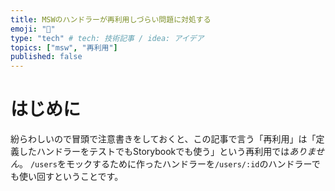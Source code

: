 ```yaml
---
title: MSWのハンドラーが再利用しづらい問題に対処する
emoji: "💪"
type: "tech" # tech: 技術記事 / idea: アイデア
topics: ["msw", "再利用"]
published: false
---
```


# はじめに

紛らわしいので冒頭で注意書きをしておくと、この記事で言う「再利用」は「定義したハンドラーをテストでもStorybookでも使う」という再利用では*ありません*。
`/users`をモックするために作ったハンドラーを`/users/:id`のハンドラーでも使い回すということです。
